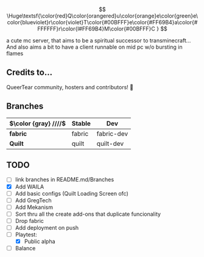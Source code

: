 $$ \Huge\textsf{\color{red}Q\color{orangered}u\color{orange}e\color{green}e\color{blueviolet}r\color{violet}T\color{#00BFFF}e\color{#FF69B4}a\color{#FFFFFF}r\color{l#FF69B4}M\color{#00BFFF}C } $$

a cute mc server, that aims to be a spiritual successor to transminecraft... And also aims a bit to have a client runnable on mid pc w/o bursting in flames

## Credits to...

QueerTear community, hosters and contributors! 💜

## Branches

| $\color {gray} ////$ | Stable |     Dev    |
| ---------- | ------ | ---------- |
| **fabric** | fabric | fabric-dev |
| **Quilt**  | quilt  | quilt-dev  |

## TODO

- [ ] link branches in README.md/Branches
- [X] Add WAILA
- [ ] Add basic configs (Quilt Loading Screen ofc)
- [ ] Add GregTech
- [ ] Add Mekanism
- [ ] Sort thru all the create add-ons that duplicate funcionality
- [ ] Drop fabric
- [ ] Add deployment on push
- [ ] Playtest:
    - [x] Public alpha
- [ ] Balance
